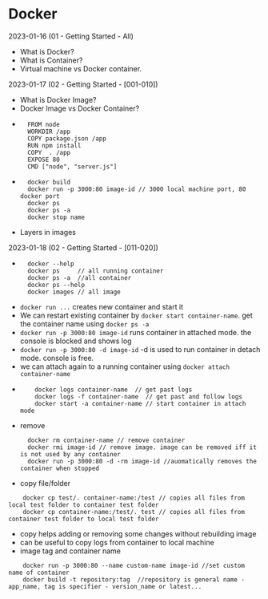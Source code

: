 # Docker

2023-01-16 (01 - Getting Started - All)
  - What is Docker?
  - What is Container?
  - Virtual machine vs Docker container.
  
2023-01-17 (02 - Getting Started - [001-010])
  - What is Docker Image?
  - Docker Image vs Docker Container?
  - ```
      FROM node
      WORKDIR /app
      COPY package.json /app
      RUN npm install
      COPY  . /app
      EXPOSE 80
      CMD ["node", "server.js"]
    ```
  - ```
      docker build
      docker run -p 3000:80 image-id // 3000 local machine port, 80 docker port
      docker ps
      docker ps -a
      docker stop name
    ```
  - Layers in images
  
2023-01-18 (02 - Getting Started - [011-020])
  - ```
      docker --help
      docker ps     // all running container
      docker ps -a  //all container
      docker ps --help
      docker images // all image
    ```
  - ```docker run ...``` creates new container and start it
  - We can restart existing container by ```docker start container-name```. get the container name using ```docker ps -a```
  - ```docker run -p 3000:80 image-id``` runs container in attached mode. the console is blocked and shows log
  - ```docker run -p 3000:80 -d image-id``` -d is used to run container in detach mode. console is free.
  - we can attach again to a running container using ```docker attach container-name```
  - ```
        docker logs container-name  // get past logs
        docker logs -f container-name  // get past and follow logs
        docker start -a container-name // start container in attach mode
     ```
  - remove
    ``` 
      docker rm container-name // remove container
      docker rmi image-id // remove image. image can be removed iff it is not used by any container
      docker run -p 3000:80 -d -rm image-id //auomatically removes the container when stopped
    ```
  - copy file/folder
  ```
      docker cp test/. container-name:/test // copies all files from local test folder to container test folder
      docker cp container-name:/test/. test // copies all files from container test folder to local test folder
  ```
  - copy helps adding or removing some changes without rebuilding image
  - can be useful to copy logs from container to local machine
  - image tag and container name
  ```
      docker run -p 3000:80 --name custom-name image-id //set custom name of container
      docker build -t repository:tag  //repository is general name - app_name, tag is specifier - version_name or latest...
  ```
